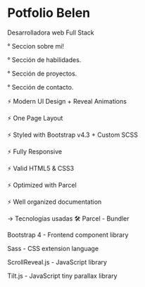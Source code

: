 # Potfolio Belen
Desarrolladora web Full Stack 


° Seccion sobre mi!

° Sección de habilidades.

° Sección de proyectos.

° Sección de contacto.


⚡️ Modern UI Design + Reveal Animations

⚡️ One Page Layout

⚡️ Styled with Bootstrap v4.3 + Custom SCSS

⚡️ Fully Responsive

⚡️ Valid HTML5 & CSS3

⚡️ Optimized with Parcel

⚡️ Well organized documentation


-> Tecnologias usadas 🛠️
Parcel - Bundler

Bootstrap 4 - Frontend component library

Sass - CSS extension language

ScrollReveal.js - JavaScript library

Tilt.js - JavaScript tiny parallax library
